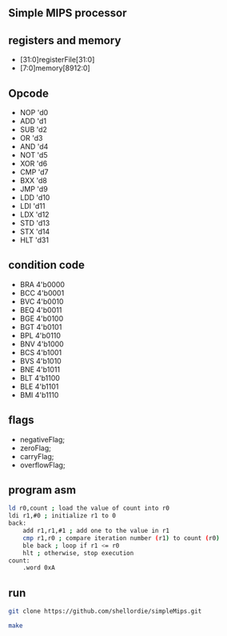 Simple MIPS  processor
---

## registers and memory
- [31:0]registerFile[31:0] 
- [7:0]memory[8912:0]

## Opcode

- NOP 'd0      
- ADD 'd1  
- SUB 'd2
- OR 'd3
- AND 'd4
- NOT 'd5
- XOR 'd6
- CMP 'd7
- BXX 'd8
- JMP 'd9
- LDD 'd10
- LDI 'd11
- LDX 'd12
- STD 'd13
- STX 'd14
- HLT 'd31

## condition code

- BRA 4'b0000
- BCC 4'b0001
- BVC 4'b0010
- BEQ 4'b0011
- BGE 4'b0100
- BGT 4'b0101
- BPL 4'b0110
- BNV 4'b1000
- BCS 4'b1001
- BVS 4'b1010
- BNE 4'b1011
- BLT 4'b1100
- BLE 4'b1101
- BMI 4'b1110

## flags

- negativeFlag;
- zeroFlag;
- carryFlag;
- overflowFlag;

## program asm

```bash
ld r0,count ; load the value of count into r0
ldi r1,#0 ; initialize r1 to 0
back: 
    add r1,r1,#1 ; add one to the value in r1
    cmp r1,r0 ; compare iteration number (r1) to count (r0)
    ble back ; loop if r1 <= r0
    hlt ; otherwise, stop execution
count:
    .word 0xA
```

## run

```bash
git clone https://github.com/shellordie/simpleMips.git 
```

```bash
make
```

